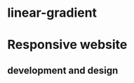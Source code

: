 # linear-gradient
<!DOCTYPE html>
<html lang="en">
<head>
 <meta charset="utf-8">
 <meta name="viewport" content="width=device-width, initial-scale=1">
 <title>Task Css</title> 
 <link rel="stylesheet" type="text/css" href="styles.css"/>  

 </head>
    <body>
        <h1>Responsive website</h1><h2> development and design</h2>
    </body>
</html>
